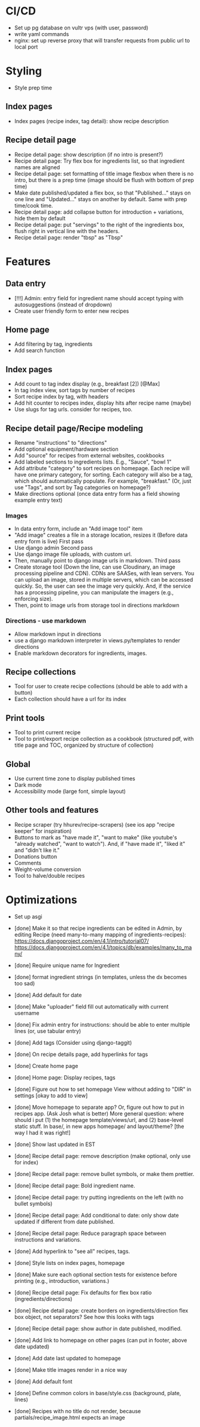 # CI/CD
- Set up pg database on vultr vps (with user, password)
- write yaml commands
- nginx: set up reverse proxy that will transfer requests from public url to local port

# Styling
- Style prep time
## Index pages
- Index pages (recipe index, tag detail): show recipe description
## Recipe detail page
- Recipe detail page: show description (if no intro is present?)
- Recipe detail page: Try flex box for ingredients list, so that ingredient names are aligned
- Recipe detail page: set formatting of title image flexbox when there is no intro, but there is a prep time (image should be flush with bottom of prep time)
- Make date published/updated a flex box, so that "Published..." stays on one line and "Updated..." stays on another by default. Same with prep time/cook time.
- Recipe detail page: add collapse button for introduction + variations, hide them by default
- Recipe detail page: put "servings" to the right of the ingredients box, flush right in vertical line with the headers.
- Recipe detail page: render "tbsp" as "Tbsp"

# Features

## Data entry
- [!!!] Admin: entry field for ingredient name should accept typing with autosuggestions (instead of dropdown)
- Create user friendly form to enter new recipes

## Home page
- Add filtering by tag, ingredients
- Add search function

## Index pages
- Add count to tag index display (e.g., breakfast [2]) [@Max]
- In tag index view, sort tags by number of recipes
- Sort recipe index by tag, with headers
- Add hit counter to recipes index, display hits after recipe name (maybe)
- Use slugs for tag urls. consider for recipes, too.

## Recipe detail page/Recipe modeling
- Rename "instructions" to "directions"
- Add optional equipment/hardware section
- Add "source" for recipes from external websites, cookbooks
- Add labeled sections to ingredients lists. E.g., "Sauce", "bowl 1"
- Add attribute "category" to sort recipes on homepage. Each recipe will have one primary category, for sorting. Each category will also be a tag, which should automatically populate. For example, "breakfast." (Or, just use "Tags", and sort by Tag categories on homepage?)
- Make directions optional (once data entry form has a field showing example entry text)

### Images
- In data entry form, include an "Add image tool" item
- "Add image" creates a file in a storage location, resizes it
(Before data entry form is live)
First pass
- Use django admin
Second pass
- Use django image file uploads, with custom url.
- Then, manually point to django image urls in markdown.
Third pass
- Create storage tool (Down the line, can use Cloudinary, an image processing pipeline and CDN). CDNs are SAASes, with lean servers. You can upload an image, stored in multiple servers, which can be accessed quickly. So, the user can see the image very quickly. And, if the service has a processing pipeline, you can manipulate the imagers (e.g., enforcing size).
- Then, point to image urls from storage tool in directions markdown

### Directions - use markdown
- Allow markdown input in directions
- use a django markdown interpreter in views.py/templates to render directions
- Enable markdown decorators for ingredients, images.

## Recipe collections
- Tool for user to create recipe collections (should be able to add with a button)
- Each collection should have a url for its index

## Print tools
- Tool to print current recipe
- Tool to print/export recipe collection as a cookbook (structured pdf, with title page and TOC, organized by structure of collection)

## Global
- Use current time zone to display published times
- Dark mode
- Accessibility mode (large font, simple layout)

## Other tools and features
- Recipe scraper (try hhurev/recipe-scrapers) (see ios app "recipe keeper" for inspiration)
- Buttons to mark as "have made it", "want to make" (like youtube's "already watched", "want to watch"). And, if "have made it", "liked it" and "didn't like it."
- Donations button
- Comments
- Weight-volume conversion
- Tool to halve/double recipes

# Optimizations
- Set up asgi

- [done] Make it so that recipe ingredients can be edited in Admin, by editing Recipe (need many-to-many mapping of ingredients-recipes): https://docs.djangoproject.com/en/4.1/intro/tutorial07/ https://docs.djangoproject.com/en/4.1/topics/db/examples/many_to_many/
- [done] Require unique name for Ingredient
- [done] format ingredient strings (in templates, unless the dx becomes too sad)
- [done] Add default for date
- [done] Make "uploader" field fill out automatically with current username
- [done] Fix admin entry for instructions: should be able to enter multiple lines (or, use tabular entry)
- [done] Add tags (Consider using django-taggit)
- [done] On recipe details page, add hyperlinks for tags
- [done] Create home page
- [done] Home page: Display recipes, tags
- [done] Figure out how to set homepage View without adding to "DIR" in settings [okay to add to view]
- [done] Move homepage to separate app? Or, figure out how to put in recipes app. (Ask Josh what is better) More general question: where should i put (1) the homepage template/views/url, and (2) base-level static stuff. In base/, in new apps homepage/ and layout/theme? [the way I had it was right!]
- [done] Show last updated in EST
- [done] Recipe detail page: remove description (make optional, only use for index)
- [done] Recipe detail page: remove bullet symbols, or make them prettier.
- [done] Recipe detail page: Bold ingredient name.
- [done] Recipe detail page: try putting ingredients on the left (with no bullet symbols)
- [done] Recipe detail page: Add conditional to date: only show date updated if different from date published.
- [done] Recipe detail page: Reduce paragraph space between instructions and variations.
- [done] Add hyperlink to "see all" recipes, tags.
- [done] Style lists on index pages, homepage
- [done] Make sure each optional section tests for existence before printing (e.g., introduction, variations.)
- [done] Recipe detail page: Fix defaults for flex box ratio (ingredients/directions)
- [done] Recipe detail page: create borders on ingredients/direction flex box object, not separators? See how this looks with tags
- [done] Recipe detail page: show author in date published, modified.
- [done] Add link to homepage on other pages (can put in footer, above date updated)
- [done] Add date last updated to homepage
- [done] Make title images render in a nice way
- [done] Add default font
- [done] Define common colors in base/style.css (background, plate, lines)
- [done] Recipes with no title do not render, because partials/recipe_image.html expects an image
